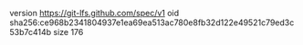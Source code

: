 version https://git-lfs.github.com/spec/v1
oid sha256:ce968b2341804937e1ea69ea513ac780e8fb32d122e49521c79ed3c53b7c414b
size 176
